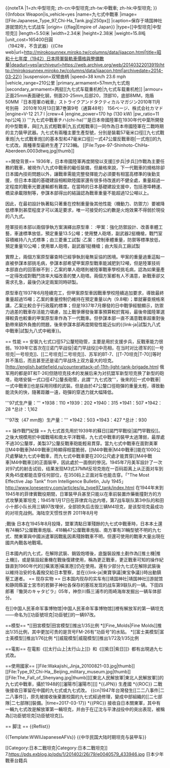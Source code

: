 {{noteTA
|1=zh:中型坦克; zh-cn:中型坦克;zh-tw:中戰車; zh-hk:中型坦克;
}}
{{Infobox Weapon|is_vehicle=yes
|name=九七式中戰車
|image=[[File:Japanese_Type_97_Chi-Ha_Tank.jpg|250px]]
|caption=保存于靖国神社游就馆的九七式战车
|origin= {{flag|Empire of Japan}}
|type=[[中型坦克|中型坦克]]
|length=5.50米
|width=2.34米
|height=2.38米
|weight=15.8吨
|unit_cost=165400日圓<br>（1942年，不含武器）<ref>{{Cite web|url=http://mirokosunnex.miroko.tw/columns/data/ijaacpn.html|title=昭和十七年度（1942）日本陸軍裝軌車價格與整備數量|deadurl=yes|archiveurl=https://web.archive.org/web/20140322013919/http://mirokosunnex.miroko.tw/columns/data/ijaacpn.html|archivedate=2014-03-22}}</ref>
|suspension=双臂曲柄
|speed=38 km/h 23.6 mph
|vehicle_range=210公里
|primary_armament=57mm九七式炮
|secondary_armament=两挺[[九七式车载重机枪|九七式车载重机枪]]
|armour=正面25mm表面硬化钢，侧面20-25mm,后部20，顶部10，底部8MM，炮盾50MM<ref>『日本陸軍の戦車』ストライクアンドタクティカルマガジン2010年11月号別冊　2010年10月13日第7巻第9号（通算48号） 156ページ、株式会社カマド 
</ref>
|engine=V-12 21.7 l
|crew=4
|engine_power=170 hp (130 kW)
|pw_ratio=11 hp/公吨
}}
'''九七式中戰車チハ(chi-ha)'''是日本帝國陸軍在1930年代中葉所開發的中型戰車，與[[九五式輕戰車|九五式輕戰車]]一同作為日本帝國陸軍在二戰時期的主力裝甲武器。九七式有兩種主要生產型號，分別是裝載57毫米口徑[[九七式戰車炮|九七式戰車炮]]的基本型和47毫米口徑[[一式47公厘反戰車砲|一式炮]]的九七式改。兩種車型最終生產了2123輛。
[[File:Type-97-Shinhoto-ChiHa-Aberdeen.0003dtwq.jpg|thumb]]

==開發背景==
1936年，日本帝國陸軍再度開發以支援[[步兵|步兵]]作戰為主要任務的戰車，被視作八九式中戰車的繼任裝備，但嚴格來說，下一代戰車的規格除卻日本國內技術問題以外，讓戰車需能完整發揮能力必須要有相當高標準的後勤支援，但日本本國的基礎建設相較歐陸國家還有很多待改進的不健全處，重量超過一定程度的戰車光要運輸都有難度。在當時的日本基礎建設支援中，包括港埠轉運、橋梁承載限制等，參謀本部得出的結論認為戰車重量不能超過12公噸以上。

因此，在最初設計執著點只著重在控制重量後其他性能（機動力、防禦力）要被降低標準到甚麼程度才可以滿足要求，唯一可接受的公約數是火炮效果不得弱於現役的八九式。

陸軍技術本部以兩個爭執方案演繹出原型車：
:甲案：強化防禦設計、改善車體工藝，車速標準放低，預定重量13.5公噸；使用雙人砲塔，副武器2挺機槍，戰鬥室容積維持八九式標準；由三菱重工試製
:乙案：控制車體重量，防禦等標準放低，預定重量10公噸；使用單人砲塔，副武器1挺機槍；由大阪兵工廠試製

實際上，兩個方案原型審查時已經爭執到毫無妥協的困境。甲案的重量過重這點一直被參謀本部挑毛病，參謀本部希望甲案原型戰車能減肥到12噸，但是陸軍技術本部直白的回答辦不到；乙案的單人砲塔則被陸軍戰車學校挑毛病，認為如果量產一定得改成對戰鬥效率大幅改善的雙人砲塔。兩個方案都有人不滿意，新戰車卻又需求孔急，最後仍決定兩案同時研製。

原型車在1937年6月陸續完工，但甲案原型車因戰車學校陸續追加要求，導致最終重量超過15噸；乙案的重量控制仍維持在預定重量以內（9.8噸）；單就審查規格來講，乙案比較合乎行政履約標準；但是1937年7月爆發的日中戰爭經驗顯示，防禦力過差的戰車存活能力堪慮，加上戰爭爆發後軍事預算較於寬裕，最後帝國陸軍選擇較貴也較重的甲案原型車作為下一代戰車。但參謀本部一直不滿意戰車超重對後勤帶來額外負擔的問題，後來參謀本部再度開發性能近似的{{link-ja|試製九八式中戰車|試製九八式中戦車}}。

== 性能 ==
安裝九七式口徑57公釐短砲管，主要是用於支援步兵，反戰車能力很弱。1939年它首次在[[诺门罕战役|诺门罕战役]]中亮相，在当时对比德军的[[一号坦克|一号坦克]]、[[二号坦克|二号坦克]]、苏军的BT-7、[[T-70坦克|T-70]]等时并不落后，而且甚至还是诺门罕战场上双方最大的坦克。<ref>[http://english.battlefield.ru/counterattack-of-11th-light-tank-brigade.html 俄军用的都是BT和T-26]</ref>但随坦克技术的发展后来为对抗盟军新型坦克换了新型的砲塔，砲塔安裝一式口徑47公釐長砲管，此謂'''九七式改'''，後來的[[一式中戰車|一式中戰車]]也是採用同樣的武裝。但是由於47公釐口徑砲彈的重量太輕，導致動能流失的快，隨著距離一遠，砲彈的穿透力就大幅降低。<br />

'''97式生产量：'''
*1938：110
*1939：202
*1940：315
*1941：507
*1942：28
*总计：1,162

'''97改（47 mm炮）生产量：'''
*1942：503
*1943：427
*总计：930

== 操作戰鬥紀錄 ==
九七式首先用於1939年的蘇日[[諾門罕戰役|諾門罕戰役]]。之後大規模用於中國戰場和南太平洋戰場，九七式中戰車的裝甲太過薄弱，最厚處不過30公釐厚，美製37公釐反戰車砲能輕易貫穿。當九七式中戰車在面對美軍[[M4中戰車|M4中戰車]]時顯得相當脆弱，[[M4中戰車|M4中戰車]]能在1000公尺處擊破九七式中戰車，而九七式中戰車要在200公尺處才能貫穿[[M4中戰車|M4中戰車]]的正面裝甲，因此處於一面倒的慘況。1945年7月美军設計了一次对97式的射击试验，结果发现M3式37MM反坦克炮在一百码距离上从正面对车到夹角45度都能击穿任何部位，在350码上正面对车也能击穿。<ref>「"The Most Effective Jap Tank" from Intelligence Bulletin, July 1945」 http://www.lonesentry.com/articles/jp_type97_tank/index.html</ref>
在1944年末到1945年的菲律賓戰役期間，日軍裝甲兵甚至只能以在車前裝置炸藥衝撞對方的方式攻擊美軍坦克；1945年1月17日在菲律宾乌达内塔，第7战车联队第3中队的和田小十郎小队长用三辆97改埋伏，全部损失后击毁三辆M4坦克，是该型坦克最成功的对坦克战例。<ref>海陆空天惯性世界 2011年8月号</ref>

;戰後
日本在1945年8月投降，盟軍清點日軍殘餘的九七式中戰車時，日本本土還有74輛57公厘戰車炮版、418輛47公厘戰車炮版、南方軍有31輛型號不明的九七式、關東軍與中國派遣軍因戰亂因素殘餘戰車不明，但還可使用的戰車大量出現在國共內戰各地戰場。

日本國內的九七式，在解除武裝、銷毀炮塔後，底盤裝設推土剷作為[[推土機|推土機]]，或是裝設起重機在戰後復建使用，稱為更正戰車，更正戰車可知的操作紀錄直到1960年代的[[橫濱港|橫濱港]]仍在使用。還有少部分九七式在解除武裝後以維持治安的名義撥交給日本警察，並在{{link-ja|東寶爭議|東宝争議}}時出動鎮壓工運者。
== 现存实物 ==
日本国内现存的实车有[[靖国神社|靖国神社]]游就馆和静岡縣富士宮市的若獅子神社各保存的塞班发现的战车第9联队的一辆。<ref>下田四郎著『慟哭のキャタピラ』</ref>05年，神奈川縣三浦市的雨崎海岸发掘出一辆车体部分。

在[[中国人民革命军事博物馆|中国人民革命军事博物馆]]裡有解放军的第一辆坦克——命名为[[功臣號坦克|功臣號]]的一辆97改。

==模型==
*[[田宮模型|田宮模型]]推出1/35比例
*[[Fine_Molds|Fine Molds]]推出1/35比例，其中更加可贵的是货号FM-26有“功臣号”的水贴。
*[[富士美模型|富士美模型]]推出1/76比例
*[[威龍模型|威龍模型]]推出1/72及1/35比例

==電影==
在電影《[[太行山上|太行山上]]》和《[[紫日|紫日]]》都有出現過九七式改。

==使用國家==
[[File:Wakajishi_Jinja_20100821-03.jpg|thumb]]
[[File:Type_97_Chi-Ha,_Beijing_military_museum.jpg|thumb]]
[[File:The_Fall_of_Shenyang.jpg|thumb]][[東北人民解放軍|東北人民解放軍]]的九七式中戰車，攝於1948的[[瀋陽市|瀋陽市]]]]
*{{JPN}}
生產國
*{{ROC}}
二戰後接收日軍留在中國的九七式或九七式改。
{{cn|1947年台灣發生[[二二八事件|二二八事件]]，原先被接收後棄置校園的九七式經過修理，變成中部組織的[[二七部隊|二七部隊]]裝備。|time=2017-03-17}}
*{{PRC}}
接收自日本關東軍，其中有一輛九七式改是解放軍第一輛坦克，并由于在辽沈与平津战役中的突出表现，被稱為[[功臣號坦克|功臣號坦克]]。

== 脚注 ==
{{Reflist}}

{{Template:WWIIJapaneseAFVs}}
{{中华民国大陆时期坦克与装甲车}}

[[Category:日本二戰坦克|Category:日本二戰坦克]]
7.https://pds.exblog.jp/pds/1/201402/26/79/e0040579_433946.jpg
日本少年戰車台籍兵